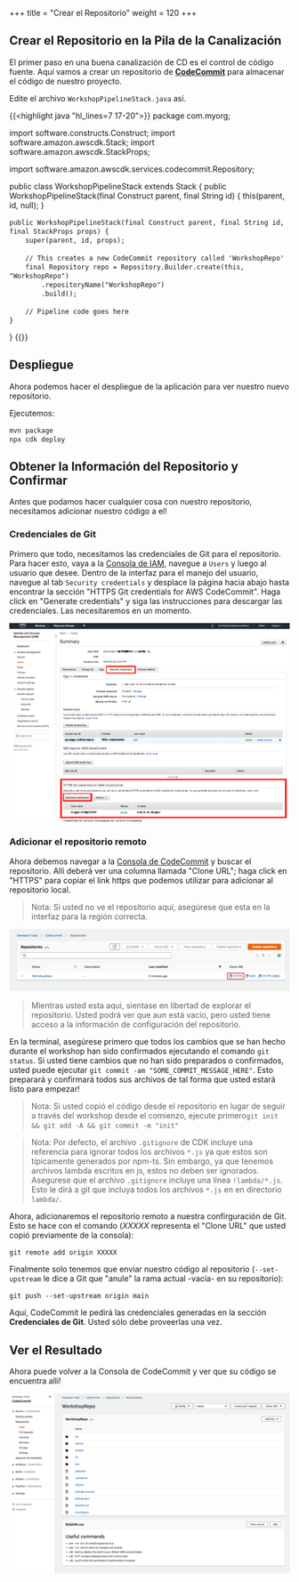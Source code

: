 +++
title = "Crear el Repositorio"
weight = 120
+++

## Crear el Repositorio en la Pila de la Canalización
El primer paso en una buena canalización de CD es el control de código fuente. Aquí vamos a crear un repositorio de [**CodeCommit**](https://aws.amazon.com/codecommit/) para almacenar el código de nuestro proyecto.

Edite el archivo `WorkshopPipelineStack.java` así.

{{<highlight java "hl_lines=7 17-20">}}
package com.myorg;

import software.constructs.Construct;
import software.amazon.awscdk.Stack;
import software.amazon.awscdk.StackProps;

import software.amazon.awscdk.services.codecommit.Repository;

public class WorkshopPipelineStack extends Stack {
    public WorkshopPipelineStack(final Construct parent, final String id) {
        this(parent, id, null);
    }

    public WorkshopPipelineStack(final Construct parent, final String id, final StackProps props) {
        super(parent, id, props);

        // This creates a new CodeCommit repository called 'WorkshopRepo'
        final Repository repo = Repository.Builder.create(this, "WorkshopRepo")
            .repositoryName("WorkshopRepo")
            .build();

        // Pipeline code goes here
    }
}
{{</highlight>}}

## Despliegue
Ahora podemos hacer el despliegue de la aplicación para ver nuestro nuevo repositorio.

Ejecutemos:
```
mvn package
npx cdk deploy
```

## Obtener la Información del Repositorio y Confirmar
Antes que podamos hacer cualquier cosa con nuestro repositorio, necesitamos adicionar nuestro código a el!

### Credenciales de Git
Primero que todo, necesitamos las credenciales de Git para el repositorio. Para hacer esto, vaya a la [Consola de IAM](https://console.aws.amazon.com/iam), navegue a `Users` y luego al usuario que desee.
Dentro de la interfaz para el manejo del usuario, navegue al tab `Security credentials` y desplace la página hacia abajo hasta encontrar la sección "HTTPS Git credentials for AWS CodeCommit". Haga click en "Generate credentials" y siga las instrucciones para descargar las credenciales. Las necesitaremos en un momento.

![](./git-cred.png)

### Adicionar el repositorio remoto
Ahora debemos navegar a la [Consola de CodeCommit](https://console.aws.amazon.com/codesuite/codecommit/repositories) y buscar el repositorio. Alli deberá ver una columna llamada "Clone URL"; haga click en "HTTPS" para copiar el link https que podemos utilizar para adicionar al repositorio local.

> Nota: Si usted no ve el repositorio aquí, asegúrese que esta en la interfaz para la región correcta.

![](./clone-repo.png)

> Mientras usted esta aqui, sientase en libertad de explorar el repositorio. Usted podrá ver que aun está vacío, pero usted tiene acceso a la información de configuración del repositorio.

En la terminal, asegúrese primero que todos los cambios que se han hecho durante el workshop han sido confirmados ejecutando el comando `git status`. Si usted tiene cambios que no han sido preparados o confirmados, usted puede ejecutar `git commit -am "SOME_COMMIT_MESSAGE_HERE"`. Esto preparará y confirmará todos sus archivos de tal forma que usted estará listo para empezar!

> Nota: Si usted copió el código desde el repositorio en lugar de seguir a través del workshop desde el comienzo, ejecute primero`git init && git add -A && git commit -m "init"`

> Nota: Por defecto, el archivo `.gitignore` de CDK incluye una referencia para ignorar todos los archivos `*.js` ya que estos son típicamente generados por npm-ts. Sin embargo, ya que tenemos archivos lambda escritos en js, estos no deben ser ignorados. Asegurese que el archivo `.gitignore` incluye una línea `!lambda/*.js`. Esto le dirá a git que incluya todos los archivos `*.js` en en directorio `lambda/`.

Ahora, adicionaremos el repositorio remoto a nuestra confirguración de Git. Esto se hace con el comando (*XXXXX* representa el "Clone URL" que usted copió previamente de la consola):

```
git remote add origin XXXXX
```

Finalmente solo tenemos que enviar nuestro código al repositorio (`--set-upstream` le dice a Git que "anule" la rama actual -vacía- en su repositorio):

```
git push --set-upstream origin main
```

Aquí, CodeCommit le pedirá las credenciales generadas en la sección **Credenciales de Git**. Usted sólo debe proveerlas una vez.

## Ver el Resultado
Ahora puede volver a la Consola de CodeCommit y ver que su código se encuentra allí!

![](./repo-code.png)
